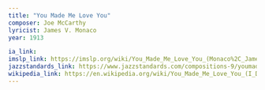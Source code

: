 ```yaml
---
title: "You Made Me Love You"
composer: Joe McCarthy
lyricist: James V. Monaco
year: 1913

ia_link:
imslp_link: https://imslp.org/wiki/You_Made_Me_Love_You_(Monaco%2C_James_Vincent)
jazzstandards_link: https://www.jazzstandards.com/compositions-9/youmademeloveyou.htm
wikipedia_link: https://en.wikipedia.org/wiki/You_Made_Me_Love_You_(I_Didn%27t_Want_to_Do_It)
---
```

